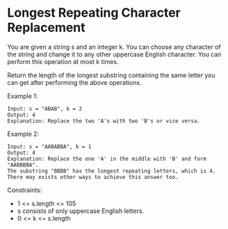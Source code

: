 # Longest Repeating Character Replacement
You are given a string s and an integer k. You can choose any character of the string and change it to any other uppercase English character. You can perform this operation at most k times.

Return the length of the longest substring containing the same letter you can get after performing the above operations.

 

Example 1:
```
Input: s = "ABAB", k = 2
Output: 4
Explanation: Replace the two 'A's with two 'B's or vice versa.
```
Example 2:
```
Input: s = "AABABBA", k = 1
Output: 4
Explanation: Replace the one 'A' in the middle with 'B' and form "AABBBBA".
The substring "BBBB" has the longest repeating letters, which is 4.
There may exists other ways to achieve this answer too.
```

Constraints:

- 1 <= s.length <= 105
- s consists of only uppercase English letters.
- 0 <= k <= s.length